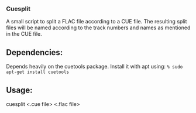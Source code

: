 ### Cuesplit
A small script to split a FLAC file according to a CUE file. The resulting split files will be named according to the track numbers and names as mentioned in the CUE file.

## Dependencies:
Depends heavily on the cuetools package. Install it with apt using:
`% sudo apt-get install cuetools`

## Usage:
cuesplit <.cue file> <.flac file>
